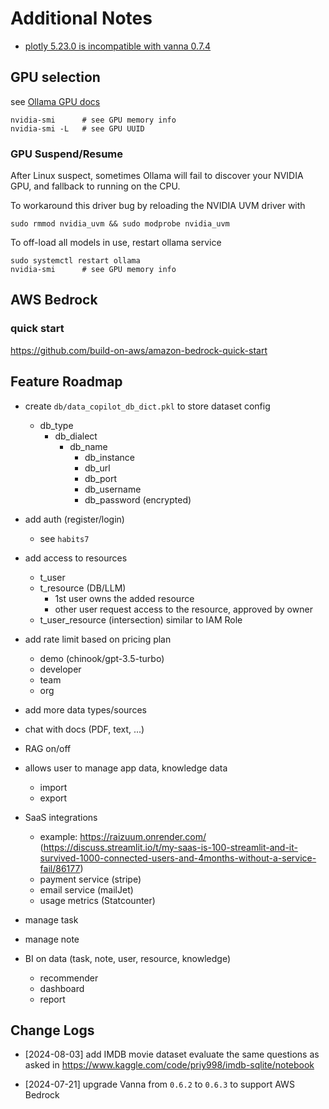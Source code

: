 
# Additional Notes
- [plotly 5.23.0 is incompatible with vanna 0.7.4](https://github.com/vanna-ai/vanna/issues/704)


## GPU selection
see [Ollama GPU docs](https://github.com/ollama/ollama/blob/main/docs%2Fgpu.md)

```
nvidia-smi      # see GPU memory info
nvidia-smi -L   # see GPU UUID
```

### GPU Suspend/Resume
After Linux suspect, sometimes Ollama will fail to discover your NVIDIA GPU, and fallback to running on the CPU.

To workaround this driver bug by reloading the NVIDIA UVM driver with 
```
sudo rmmod nvidia_uvm && sudo modprobe nvidia_uvm
```

To off-load all models in use, restart ollama service
```
sudo systemctl restart ollama
nvidia-smi      # see GPU memory info
```

## AWS Bedrock

### quick start
https://github.com/build-on-aws/amazon-bedrock-quick-start

## Feature Roadmap

- create `db/data_copilot_db_dict.pkl` to store dataset config
    - db_type
        - db_dialect
            - db_name
                - db_instance
                - db_url
                - db_port
                - db_username
                - db_password (encrypted)

- add auth (register/login) 
    - see `habits7`

- add access to resources 
    - t_user
    - t_resource (DB/LLM)
        - 1st user owns the added resource
        - other user request access to the resource, approved by owner
    - t_user_resource (intersection) similar to IAM Role

- add rate limit based on pricing plan
    - demo (chinook/gpt-3.5-turbo)
    - developer
    - team
    - org

- add more data types/sources 

- chat with docs (PDF, text, ...)

- RAG on/off

- allows user to manage app data, knowledge data
    - import
    - export

- SaaS integrations
    - example: https://raizuum.onrender.com/ (https://discuss.streamlit.io/t/my-saas-is-100-streamlit-and-it-survived-1000-connected-users-and-4months-without-a-service-fail/86177) 
    - payment service (stripe)
    - email service (mailJet)
    - usage metrics (Statcounter)

- manage task

- manage note

- BI on data (task, note, user, resource, knowledge)
    - recommender
    - dashboard
    - report



## Change Logs

- [2024-08-03] add IMDB movie dataset
evaluate the same questions as asked in https://www.kaggle.com/code/priy998/imdb-sqlite/notebook

- [2024-07-21] upgrade Vanna from `0.6.2` to `0.6.3` to support AWS Bedrock
